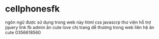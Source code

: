 # cellphonesfk

ngôn ngữ được sử dụng trong web này
html
css
javascrp
thư viện hỗ trợ
jquery
link fb admin ân cute love chị trang dễ thương trong web
liên hệ ân cute 0356618560
